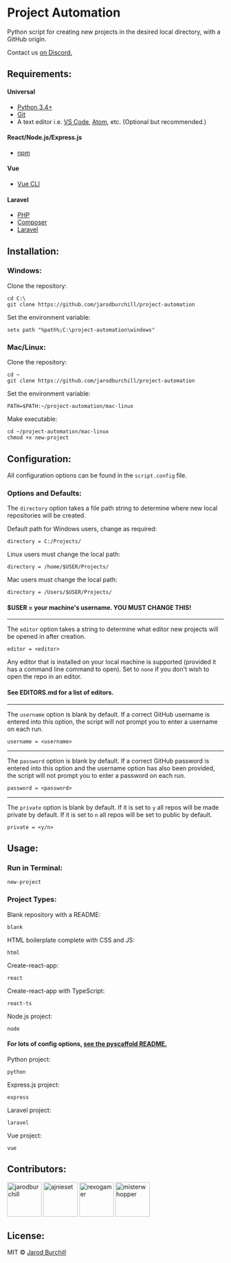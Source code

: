 # Project Automation

Python script for creating new projects in the desired local directory, with a GitHub origin.

Contact us [on Discord.](https://discord.gg/eqWstJu)

## Requirements:

#### Universal

- [Python 3.4+](https://www.python.org/downloads/)
- [Git](https://git-scm.com/downloads)
- A text editor i.e. [VS Code](https://code.visualstudio.com/), [Atom](https://atom.io/), etc. (Optional but recommended.)

#### React/Node.js/Express.js

- [npm](https://nodejs.org/)

#### Vue

- [Vue CLI](https://cli.vuejs.org/guide/installation.html)

#### Laravel

- [PHP](https://www.php.net/manual/en/install.php)
- [Composer](https://getcomposer.org/)
- [Laravel](https://laravel.com/docs/5.8/installation)

## Installation:

### Windows:

Clone the repository:

```
cd C:\
git clone https://github.com/jarodburchill/project-automation
```

Set the environment variable:

```
setx path "%path%;C:\project-automation\windows"
```

### Mac/Linux:

Clone the repository:

```
cd ~
git clone https://github.com/jarodburchill/project-automation
```

Set the environment variable:

```
PATH=$PATH:~/project-automation/mac-linux
```

Make executable:

```
cd ~/project-automation/mac-linux
chmod +x new-project
```

## Configuration:

All configuration options can be found in the `script.config` file.

### Options and Defaults:

The `directory` option takes a file path string to determine where new local repositories will be created.

Default path for Windows users, change as required:

```
directory = C:/Projects/
```

Linux users must change the local path:

```
directory = /home/$USER/Projects/
```

Mac users must change the local path:

```
directory = /Users/$USER/Projects/
```

#### \$USER = your machine's username. YOU MUST CHANGE THIS!

---

The `editor` option takes a string to determine what editor new projects will be opened in after creation.

```
editor = <editor>
```

Any editor that is installed on your local machine is supported (provided it has a command line command to open). Set to `none` if you don't wish to open the repo in an editor.

#### See EDITORS.md for a list of editors.

---

The `username` option is blank by default. If a correct GitHub username is entered into this option, the script will not prompt you to enter a username on each run.

```
username = <username>
```

---

The `password` option is blank by default. If a correct GitHub password is entered into this option and the username option has also been provided, the script will not prompt you to enter a password on each run.

```
password = <password>
```

---

The `private` option is blank by default. If it is set to `y` all repos will be made private by default. If it is set to `n` all repos will be set to public by default.

```
private = <y/n>
```

## Usage:

### Run in Terminal:

```
new-project
```

### Project Types:

Blank repository with a README:

```
blank
```

HTML boilerplate complete with CSS and JS:

```
html
```

Create-react-app:

```
react
```

Create-react-app with TypeScript:

```
react-ts
```

Node.js project:

```
node
```

#### For lots of config options, [see the pyscaffold README.](https://github.com/pyscaffold/pyscaffold#configuration--packaging)

Python project:

```
python
```

Express.js project:

```
express
```

Laravel project:

```
laravel
```

Vue project:

```
vue
```

## Contributors:

<a href="https://github.com/jarodburchill"><img src="https://avatars.githubusercontent.com/u/37840393?v=3" title="jarodburchill" width="80" height="80"></a>
<a href="https://github.com/ajnieset"><img src="https://avatars.githubusercontent.com/u/40476295?v=3" title="ajnieset" width="80" height="80"></a>
<a href="https://github.com/rexogamer"><img src="https://avatars.githubusercontent.com/u/42586271?v=3" title="rexogamer" width="80" height="80"></a>
<a href="https://github.com/misterwhopper"><img src="https://avatars.githubusercontent.com/u/25962309?v=3" title="misterwhopper" width="80" height="80"></a>

## License:

MIT © [Jarod Burchill](http://burchilldevelopment.com)
